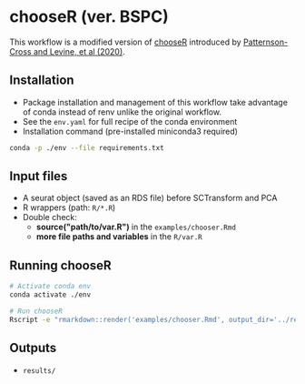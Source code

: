 # chooseR (ver. BSPC)

This workflow is a modified version of [chooseR](https://github.com/rbpatt2019/chooseR) introduced by [Patternson-Cross and Levine, et al (2020)](https://bmcbioinformatics.biomedcentral.com/articles/10.1186/s12859-021-03957-4).

## Installation

- Package installation and management of this workflow take advantage of conda instead of renv unlike the original workflow.
- See the `env.yaml` for full recipe of the conda environment
- Installation command (pre-installed miniconda3 required)

```bash
conda -p ./env --file requirements.txt
```

## Input files

- A seurat object (saved as an RDS file) before SCTransform and PCA
- R wrappers (path: `R/*.R`)
- Double check:
    - **source("path/to/var.R")** in the `examples/chooser.Rmd`
    - **more file paths and variables** in the `R/var.R`

## Running chooseR

```bash
# Activate conda env
conda activate ./env

# Run chooseR
Rscript -e "rmarkdown::render('examples/chooser.Rmd', output_dir='../results')"
```

## Outputs

- `results/`

